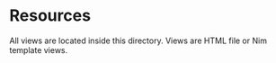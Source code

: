 Resources
===
All views are located inside this directory.
Views are HTML file or Nim template views.
